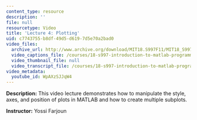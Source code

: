 ```yaml
---
content_type: resource
description: ''
file: null
resourcetype: Video
title: 'Lecture 4: Plotting'
uid: c7743755-b8df-49d5-d619-7d5e70a2bad0
video_files:
  archive_url: http://www.archive.org/download/MIT18.S997F11/MIT18_S997F11_lec04_300k.mp4
  video_captions_file: /courses/18-s997-introduction-to-matlab-programming-fall-2011/9ee9d3939bdb5101a811acef3cd8c185_WpAXzSJJqW4.vtt
  video_thumbnail_file: null
  video_transcript_file: /courses/18-s997-introduction-to-matlab-programming-fall-2011/e932aa909b4a47f20720410c3dfa5f5c_WpAXzSJJqW4.pdf
video_metadata:
  youtube_id: WpAXzSJJqW4
---
```


**Description:** This video lecture demonstrates how to manipulate the style, axes, and position of plots in MATLAB and how to create multiple subplots.

**Instructor:** Yossi Farjoun